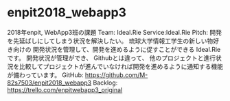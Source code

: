 # enpit2018_webapp3
2018年enpit, WebApp3班の課題
Team:	  Ideal.Rie
Service:Ideal.Rie
Pitch:	開発を先延ばしにしてしまう状況を解決したい。
        琉球大学情報工学生の新しい物好き向けの
        開発状況を管理して、開発を進めるように促すことができる
        Ideal.Rieです。
        開発状況が管理ができ、
        Githubとは違って、
        他のプロジェクトと進行状況を比較してプロジェクトが進んでいなければ開発を進めるように通知する機能が備わっています。
GitHub:	https://github.com/M-82s7503/enpit2018_webapp3
Backlog:	https://trello.com/enpitwebapp3_original
